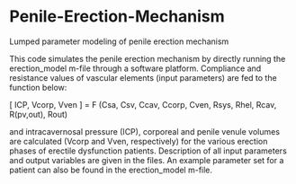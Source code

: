 # Penile-Erection-Mechanism
Lumped parameter modeling of penile erection mechanism

This code simulates the penile erection mechanism by directly running the erection_model m-file through a software platform. 
Compliance and resistance values of vascular elements (input parameters) are fed to the function below:

[ ICP, Vcorp, Vven ] = F (Csa, Csv, Ccav, Ccorp, Cven, Rsys, Rhel, Rcav, R(pv,out), Rout)

and intracavernosal pressure (ICP), corporeal and penile venule volumes are calculated (Vcorp and Vven, respectively) for the various erection phases of erectile dysfunction patients. 
Description of all input parameters and output variables are given in the files. An example parameter set for a patient can also be found in the erection_model m-file.

